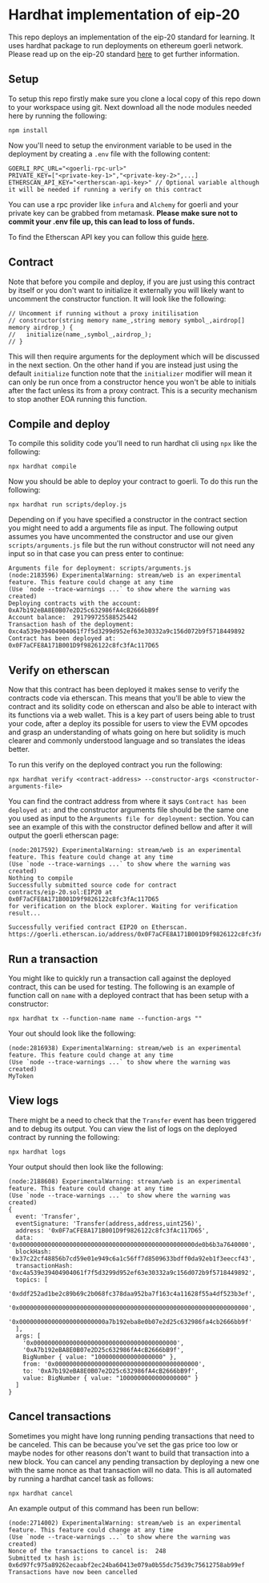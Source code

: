 # Hardhat implementation of eip-20

This repo deploys an implementation of the eip-20 standard for learning. It uses hardhat package to run deployments on ethereum goerli network. Please read up on the eip-20 standard [here](https://eips.ethereum.org/EIPS/eip-20) to get further information.

## Setup

To setup this repo firstly make sure you clone a local copy of this repo down to your workspace using git. Next download all the node modules needed here by running the following:

```
npm install
```

Now you'll need to setup the environment variable to be used in the deployment by creating a `.env` file with the following content:

```
GOERLI_RPC_URL="<goerli-rpc-url>"
PRIVATE_KEY=["<private-key-1>","<private-key-2>",...]
ETHERSCAN_API_KEY="<ertherscan-api-key>" // Optional variable although it will be needed if running a verify on this contract
```

You can use a rpc provider like `infura` and `Alchemy` for goerli and your private key can be grabbed from metamask. **Please make sure not to commit your .env file up, this can lead to loss of funds.**

To find the Etherscan API key you can follow this guide [here](https://info.etherscan.com/api-keys/).

## Contract

Note that before you compile and deploy, if you are just using this contract by itself or you don't want to initialize it externally you will likely want to uncomment the constructor function. It will look like the following:

```
// Uncomment if running without a proxy initilisation
// constructor(string memory name_,string memory symbol_,airdrop[] memory airdrop_) {
//   initialize(name_,symbol_,airdrop_);
// }
```

This will then require arguments for the deployment which will be discussed in the next section. On the other hand if you are instead just using the default `initialize` function note that the `initializer` modifier will mean it can only be run once from a constructor hence you won't be able to initials after the fact unless its from a proxy contract. This is a security mechanism to stop another EOA running this function.

## Compile and deploy

To compile this solidity code you'll need to run hardhat cli using `npx` like the following:

```
npx hardhat compile
```

Now you should be able to deploy your contract to goerli. To do this run the following:

```
npx hardhat run scripts/deploy.js
```

Depending on if you have specified a constructor in the contract section you might need to add a arguments file as input. The following output assumes you have uncommented the constructor and use our given `scripts/arguments.js` file but the run without constructor will not need any input so in that case you can press enter to continue:

```
Arguments file for deployment: scripts/arguments.js
(node:2183596) ExperimentalWarning: stream/web is an experimental feature. This feature could change at any time
(Use `node --trace-warnings ...` to show where the warning was created)
Deploying contracts with the account:  0xA7b192eBA8E0B07e2D25c632986fA4cB2666bB9f
Account balance:  291799725588525442
Transaction hash of the deployment:  0xc4a539e39404904061f7f5d3299d952ef63e30332a9c156d072b9f5718449892
Contract has been deployed at:  0x0F7aCFE8A171B001D9f9826122c8fc3fAc117D65
```

## Verify on etherscan

Now that this contract has been deployed it makes sense to verify the contracts code via etherscan. This means that you'll be able to view the contract and its solidity code on etherscan and also be able to interact with its functions via a web wallet. This is a key part of users being able to trust your code, after a deploy its possible for users to view the EVM opcodes and grasp an understanding of whats going on here but solidity is much clearer and commonly understood language and so translates the ideas better.

To run this verify on the deployed contract you run the following:

```
npx hardhat verify <contract-address> --constructor-args <constructor-arguments-file>
```

You can find the contract address from where it says `Contract has been deployed at:` and the constructor arguments file should be the same one you used as input to the `Arguments file for deployment:` section. You can see an example of this with the constructor defined bellow and after it will output the goerli etherscan page:

```
(node:2017592) ExperimentalWarning: stream/web is an experimental feature. This feature could change at any time
(Use `node --trace-warnings ...` to show where the warning was created)
Nothing to compile
Successfully submitted source code for contract
contracts/eip-20.sol:EIP20 at 0x0F7aCFE8A171B001D9f9826122c8fc3fAc117D65
for verification on the block explorer. Waiting for verification result...

Successfully verified contract EIP20 on Etherscan.
https://goerli.etherscan.io/address/0x0F7aCFE8A171B001D9f9826122c8fc3fAc117D65#code
```

## Run a transaction

You might like to quickly run a transaction call against the deployed contract, this can be used for testing. The following is an example of function call on `name` with a deployed contract that has been setup with a constructor:

```
npx hardhat tx --function-name name --function-args ""
```

Your out should look like the following:

```
(node:2816938) ExperimentalWarning: stream/web is an experimental feature. This feature could change at any time
(Use `node --trace-warnings ...` to show where the warning was created)
MyToken
```

## View logs

There might be a need to check that the `Transfer` event has been triggered and to debug its output. You can view the list of logs on the deployed contract by running the following:

```
npx hardhat logs
```

Your output should then look like the following:

```
(node:2188608) ExperimentalWarning: stream/web is an experimental feature. This feature could change at any time
(Use `node --trace-warnings ...` to show where the warning was created)
{
  event: 'Transfer',
  eventSignature: 'Transfer(address,address,uint256)',
  address: '0x0F7aCFE8A171B001D9f9826122c8fc3fAc117D65',
  data: '0x0000000000000000000000000000000000000000000000000de0b6b3a7640000',
  blockHash: '0x37c22cf48856b7cd59e01e949c6a1c56ff7d8509633bdff0da92eb1f3eeccf43',
  transactionHash: '0xc4a539e39404904061f7f5d3299d952ef63e30332a9c156d072b9f5718449892',
  topics: [
    '0xddf252ad1be2c89b69c2b068fc378daa952ba7f163c4a11628f55a4df523b3ef',
    '0x0000000000000000000000000000000000000000000000000000000000000000',
    '0x000000000000000000000000a7b192eba8e0b07e2d25c632986fa4cb2666bb9f'
  ],
  args: [
    '0x0000000000000000000000000000000000000000',
    '0xA7b192eBA8E0B07e2D25c632986fA4cB2666bB9f',
    BigNumber { value: "1000000000000000000" },
    from: '0x0000000000000000000000000000000000000000',
    to: '0xA7b192eBA8E0B07e2D25c632986fA4cB2666bB9f',
    value: BigNumber { value: "1000000000000000000" }
  ]
}
```

## Cancel transactions

Sometimes you might have long running pending transactions that need to be canceled. This can be because you've set the gas price too low or maybe nodes for other reasons don't want to build that transaction into a new block. You can cancel any pending transaction by deploying a new one with the same nonce as that transaction will no data. This is all automated by running a hardhat cancel task as follows:

```
npx hardhat cancel
```

An example output of this command has been run bellow:

```
(node:2714002) ExperimentalWarning: stream/web is an experimental feature. This feature could change at any time
(Use `node --trace-warnings ...` to show where the warning was created)
Nonce of the transactions to cancel is:  248
Submitted tx hash is:  0x6d97fc975a89262ecaabf2ec24ba60413e079a0b55dc75d39c75612758ab99ef
Transactions have now been cancelled
```
